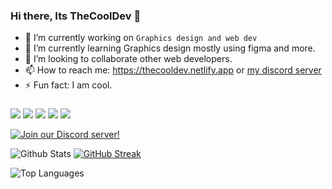 ### Hi there, Its TheCoolDev 👋


- 🔭 I’m currently working on `Graphics design and web dev`
- 🌱 I’m currently learning Graphics design mostly using figma and more.
- 👯 I’m looking to collaborate other web developers.
- 📫 How to reach me: https://thecooldev.netlify.app or [my discord server](https://discord.gg/GTXDWjj6wS)
- ⚡ Fun fact: I am cool.

###

<img src = "https://img.shields.io/badge/-BLENDER-F5792A?logo=blender&logoColor=fff"> <img src = "https://img.shields.io/badge/-UNITY-000000?logo=unity&logoColor=fff"> <img src = "https://img.shields.io/badge/-HTML-e34f26?logo=html5&logoColor=fff"> <img src = "https://img.shields.io/badge/-PHOTOSHOP-31A8FF?logo=photoshop&logoColor=fff"> ![](https://dcbadge.vercel.app/api/shield/778832929186906123?style=flat)


[![Join our Discord server!](https://invidget.switchblade.xyz/GTXDWjj6wS)](http://discord.gg/GTXDWjj6wS)



![Github Stats](https://github-readme-stats.vercel.app/api?username=TheCoolGDev&hide_border=true&show_icons=true&theme=onedark) [![GitHub Streak](http://github-readme-streak-stats.herokuapp.com?user=TheCoolGDev&theme=onedark&hide_border=true&date_format=M%20j%5B%2C%20Y%5D)](https://git.io/streak-stats)

![Top Languages](https://github-readme-stats.vercel.app/api/top-langs/?username=THECOOLGDEV&show_icons=true&hide_border=true&theme=onedark) 


